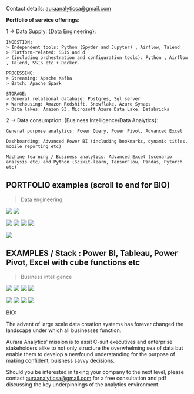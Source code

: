
Contact details: auraanalyticsa@gmail.com

**Portfolio of service offerings:**

1 -> Data Supply: {Data Engineering}:

    INGESTION: 
    > Independent tools: Python (Spyder and Jupyter) , Airflow, Talend
    > Platform-related: SSIS and d
    > (including orchestration and configuration tools): Python , Airflow , Talend, SSIS etc + Docker.
    
    PROCESSING: 
    > Streaming: Apache Kafka
    > Batch: Apache Spark
    
    STORAGE: 
    > General relational database: Postgres, Sql server 
    > Warehousing: Amazon Redshift, Snowflake, Azure Synaps 
    > Data lakes: Amazon S3, Microsoft Azure Data Lake, Databricks 
    
2 -> Data consumption: {Business Intelligence/Data Analytics}:

    General purpose analytics: Power Query, Power Pivot, Advanced Excel 
    
    Dashboarding: Advanced Power BI (including bookmarks, dynamic titles, mobile reporting etc)
    
    Machine learning / Business analytics: Advanced Excel (scenario analysis etc) and Python (Scikit-learn, TensorFlow, Pandas, Pytorch etc)

##  PORTFOLIO examples (scroll to end for BIO) 

> Data engineering: 

![](/images/Spyder.png)
![](/images/Python_i.PNG) 

![](/images/PowerQuery_i.PNG)
![](/images/ERD_i.PNG)
![](/images/Normalised.PNG)
![](/images/Schema_PBIfinancialanalytics.PNG)

![](/images/SQL_i.PNG)

##  EXAMPLES / Stack : Power BI, Tableau, Power Pivot, Excel with cube functions etc

> Business intelligence

![](/images/Uni_work1.PNG) 
![](/images/Uni_work2_Tab.PNG) 
![](/images/Store_analysis_PBI.PNG) 
![](/images/StoreAnalysis_PBI2.PNG) 

![](/images/SensitivityAnalysis2.PNG) 
![](/images/SensitivityAnalysis.PNG) 
![](/images/Operational_modeling.PNG) 
![](/images/Capture.PNG)      

BIO: 

The advent of large scale data creation systems has forever changed the landscape under which all businesses function. 

Aurara Analytics' mission is to assit C-suit executives and enterprise stakeholders alike to not only structure the overwhelming sea of data but enable them to develop a newfound understanding for the purpose of making confident, buisness savvy decisions.

Should you be interested in taking your company to the next level, please contact auraanalyticsa@gmail.com for a free consultation and pdf discussing the key underpinnings of the analytics environment.
